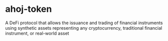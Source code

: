 # ahoj-token
A DeFi protocol that allows the issuance and trading of financial instruments using synthetic assets representing any cryptocurrency, traditional  financial instrument, or real-world asset
